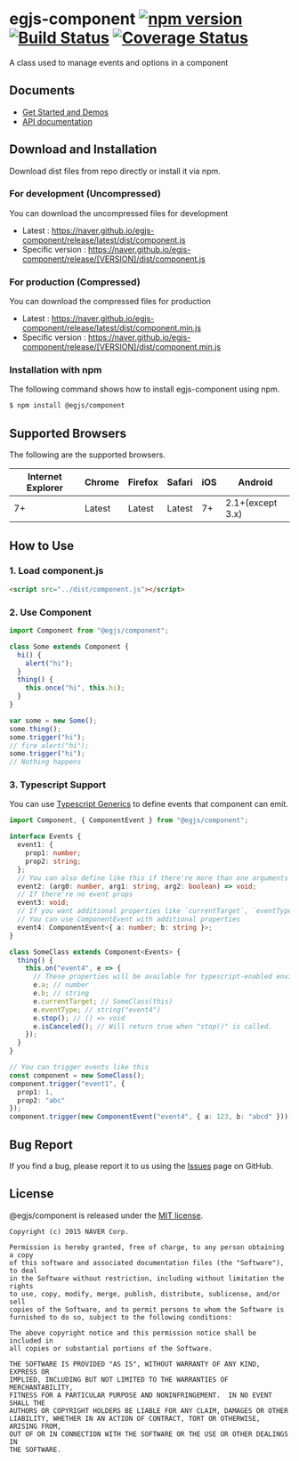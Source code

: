 # egjs-component [![npm version](https://badge.fury.io/js/%40egjs%2Fcomponent.svg)](https://badge.fury.io/js/%40egjs%2Fcomponent) [![Build Status](https://travis-ci.org/naver/egjs-component.svg?branch=master)](https://travis-ci.org/naver/egjs-component) [![Coverage Status](https://coveralls.io/repos/github/naver/egjs-component/badge.svg?branch=master)](https://coveralls.io/github/naver/egjs-component?branch=master)


A class used to manage events and options in a component


## Documents
- [Get Started and Demos](https://naver.github.io/egjs-component/)
- [API documentation](https://naver.github.io/egjs-component/release/latest/doc/)


## Download and Installation

Download dist files from repo directly or install it via npm.

### For development (Uncompressed)

You can download the uncompressed files for development

- Latest : https://naver.github.io/egjs-component/release/latest/dist/component.js
- Specific version : https://naver.github.io/egjs-component/release/[VERSION]/dist/component.js

### For production (Compressed)

You can download the compressed files for production

- Latest : https://naver.github.io/egjs-component/release/latest/dist/component.min.js
- Specific version : https://naver.github.io/egjs-component/release/[VERSION]/dist/component.min.js


### Installation with npm

The following command shows how to install egjs-component using npm.

```bash
$ npm install @egjs/component
```


## Supported Browsers
The following are the supported browsers.

|Internet Explorer|Chrome|Firefox|Safari|iOS|Android|
|---|---|---|---|---|---|
|7+|Latest|Latest|Latest|7+|2.1+(except 3.x)|


## How to Use

### 1. Load component.js
```html
<script src="../dist/component.js"></script>
```

### 2. Use Component
```javascript
import Component from "@egjs/component";

class Some extends Component {
  hi() {
    alert("hi");
  }
  thing() {
    this.once("hi", this.hi);
  }
}

var some = new Some();
some.thing();
some.trigger("hi");
// fire alert("hi");
some.trigger("hi");
// Nothing happens
```

### 3. Typescript Support
You can use [Typescript Generics](https://www.typescriptlang.org/docs/handbook/generics.html) to define events that component can emit.

```ts
import Component, { ComponentEvent } from "@egjs/component";

interface Events {
  event1: {
    prop1: number;
    prop2: string;
  };
  // You can also define like this if there're more than one arguments for a event
  event2: (arg0: number, arg1: string, arg2: boolean) => void;
  // If there're no event props
  event3: void;
  // If you want additional properties like `currentTarget`, `eventType`, `stop`
  // You can use ComponentEvent with additional properties
  event4: ComponentEvent<{ a: number; b: string }>;
}

class SomeClass extends Component<Events> {
  thing() {
    this.on("event4", e => {
      // These properties will be available for typescript-enabled environment
      e.a; // number
      e.b; // string
      e.currentTarget; // SomeClass(this)
      e.eventType; // string("event4")
      e.stop(); // () => void
      e.isCanceled(); // Will return true when "stop()" is called.
    });
  }
}

// You can trigger events like this
const component = new SomeClass();
component.trigger("event1", {
  prop1: 1,
  prop2: "abc"
});
component.trigger(new ComponentEvent("event4", { a: 123, b: "abcd" }));
```

## Bug Report

If you find a bug, please report it to us using the [Issues](https://github.com/naver/egjs-component/issues) page on GitHub.


## License
@egjs/component is released under the [MIT license](http://naver.github.io/egjs/license.txt).

```
Copyright (c) 2015 NAVER Corp.

Permission is hereby granted, free of charge, to any person obtaining a copy
of this software and associated documentation files (the "Software"), to deal
in the Software without restriction, including without limitation the rights
to use, copy, modify, merge, publish, distribute, sublicense, and/or sell
copies of the Software, and to permit persons to whom the Software is
furnished to do so, subject to the following conditions:

The above copyright notice and this permission notice shall be included in
all copies or substantial portions of the Software.

THE SOFTWARE IS PROVIDED "AS IS", WITHOUT WARRANTY OF ANY KIND, EXPRESS OR
IMPLIED, INCLUDING BUT NOT LIMITED TO THE WARRANTIES OF MERCHANTABILITY,
FITNESS FOR A PARTICULAR PURPOSE AND NONINFRINGEMENT.  IN NO EVENT SHALL THE
AUTHORS OR COPYRIGHT HOLDERS BE LIABLE FOR ANY CLAIM, DAMAGES OR OTHER
LIABILITY, WHETHER IN AN ACTION OF CONTRACT, TORT OR OTHERWISE, ARISING FROM,
OUT OF OR IN CONNECTION WITH THE SOFTWARE OR THE USE OR OTHER DEALINGS IN
THE SOFTWARE.
```
